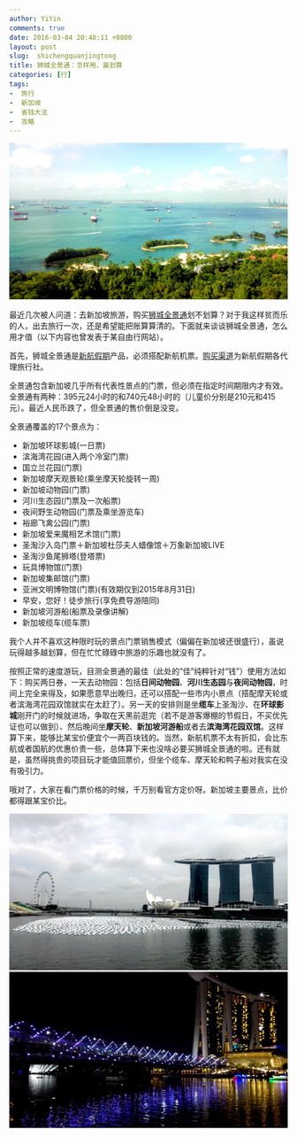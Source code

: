 ```yaml
---
author: YiYin
comments: true
date: 2016-03-04 20:40:11 +0800
layout: post
slug:  shichengquanjingtong
title: 狮城全景通：怎样用，最划算
categories: [行]
tags:
-  旅行
-  新加坡
-  省钱大法
-  攻略
---
```

![](/public/images/Singapore2.jpg)

最近几次被人问道：去新加坡旅游，购买[狮城全景通](http://www.siaholidays.com.cn/card/)划不划算？对于我这样贫而乐的人，出去旅行一次，还是希望能把账算算清的。下面就来谈谈狮城全景通，怎么用才值（以下内容也曾发表于某自由行网站）。

首先，狮城全景通是[新航假期](http://www.siaholidays.com.cn/)产品，必须搭配新航机票。[购买渠道](http://www.siaholidays.com.cn/proxy/)为新航假期各代理旅行社。

全景通包含新加坡几乎所有代表性景点的门票，但必须在指定时间期限内才有效。全景通有两种：395元24小时的和740元48小时的（儿童价分别是210元和415元）。最近人民币跌了，但全景通的售价倒是没变。

全景通覆盖的17个景点为：  
- 新加坡环球影城(一日票)
- 滨海湾花园(进入两个冷室门票)
-  国立兰花园(门票)
- 新加坡摩天观景轮(乘坐摩天轮旋转一周)
- 新加坡动物园(门票) 
- 河川生态园(门票及一次船票) 
- 夜间野生动物园(门票及乘坐游览车) 
- 裕廊飞禽公园(门票) 
- 新加坡爱来魔相艺术馆(门票) 
- 圣淘沙入岛门票＋新加坡杜莎夫人蜡像馆＋万象新加坡LIVE 
- 圣淘沙鱼尾狮塔(登塔票) 
- 玩具博物馆(门票) 
- 新加坡集邮馆(门票) 
- 亚洲文明博物馆(门票)(有效期仅到2015年8月31日) 
- 早安，您好！徒步旅行(享免费导游陪同) 
- 新加坡河游船(船票及录像讲解) 
- 新加坡缆车(缆车票)

我个人并不喜欢这种限时玩的景点门票销售模式（偏偏在新加坡还很盛行），虽说玩得越多越划算，但在忙忙碌碌中旅游的乐趣也就没有了。

按照正常的速度游玩，目测全景通的最佳（此处的“佳”纯粹针对“钱”）使用方法如下：购买两日券，一天去动物园：包括**日间动物园**、**河川生态园**与**夜间动物园**，时间上完全来得及，如果愿意早出晚归，还可以搭配一些市内小景点（搭配摩天轮或者滨海湾花园双馆就实在太赶了）。另一天的安排则是坐**缆车**上圣淘沙、在**环球影城**刚开门的时候就进场，争取在天黑前逛完（若不是游客爆棚的节假日，不买优先证也可以做到）、然后晚间坐**摩天轮**、**新加坡河游船**或者去**滨海湾花园双馆**。这样算下来，能够比某宝价便宜个一两百块钱的。当然，新航机票不太有折扣，会比东航或者国航的优惠价贵一些，总体算下来也没啥必要买狮城全景通的啦。还有就是，虽然得挑贵的项目玩才能值回票价，但坐个缆车、摩天轮和鸭子船对我实在没有吸引力。

哦对了，大家在看门票价格的时候，千万别看官方定价呀。新加坡主要景点，比价都得跟某宝价比。

![](/public/images/Singapore1.jpg)  
![](/public/images/Singapore4.jpg)  
